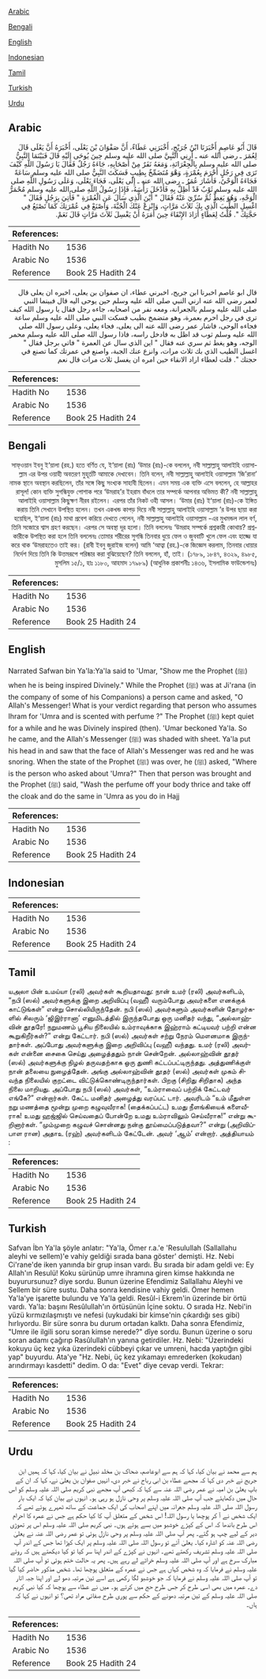 [Arabic](#arabic)

[Bengali](#bengali)

[English](#english)

[Indonesian](#indonesian)

[Tamil](#tamil)

[Turkish](#turkish)

[Urdu](#urdu)

## Arabic


<div dir="rtl" lang="ar" style={{fontSize:'larger',backgroundColor:'#f8f9fa',padding:20}}>
قَالَ أَبُو عَاصِمٍ أَخْبَرَنَا ابْنُ جُرَيْجٍ، أَخْبَرَنِي عَطَاءٌ، أَنَّ صَفْوَانَ بْنَ يَعْلَى، أَخْبَرَهُ أَنَّ يَعْلَى قَالَ لِعُمَرَ ـ رضى الله عنه ـ أَرِنِي النَّبِيَّ صلى الله عليه وسلم حِينَ يُوحَى إِلَيْهِ قَالَ فَبَيْنَمَا النَّبِيُّ صلى الله عليه وسلم بِالْجِعْرَانَةِ، وَمَعَهُ نَفَرٌ مِنْ أَصْحَابِهِ، جَاءَهُ رَجُلٌ فَقَالَ يَا رَسُولَ اللَّهِ كَيْفَ تَرَى فِي رَجُلٍ أَحْرَمَ بِعُمْرَةٍ، وَهْوَ مُتَضَمِّخٌ بِطِيبٍ فَسَكَتَ النَّبِيُّ صلى الله عليه وسلم سَاعَةً فَجَاءَهُ الْوَحْىُ، فَأَشَارَ عُمَرُ ـ رضى الله عنه ـ إِلَى يَعْلَى، فَجَاءَ يَعْلَى، وَعَلَى رَسُولِ اللَّهِ صلى الله عليه وسلم ثَوْبٌ قَدْ أُظِلَّ بِهِ فَأَدْخَلَ رَأْسَهُ، فَإِذَا رَسُولُ اللَّهِ صلى الله عليه وسلم مُحْمَرُّ الْوَجْهِ، وَهُوَ يَغِطُّ ثُمَّ سُرِّيَ عَنْهُ فَقَالَ ‏"‏ أَيْنَ الَّذِي سَأَلَ عَنِ الْعُمْرَةِ ‏"‏ فَأُتِيَ بِرَجُلٍ فَقَالَ ‏"‏ اغْسِلِ الطِّيبَ الَّذِي بِكَ ثَلاَثَ مَرَّاتٍ، وَانْزِعْ عَنْكَ الْجُبَّةَ، وَاصْنَعْ فِي عُمْرَتِكَ كَمَا تَصْنَعُ فِي حَجَّتِكَ ‏"‏‏.‏ قُلْتُ لِعَطَاءٍ أَرَادَ الإِنْقَاءَ حِينَ أَمَرَهُ أَنْ يَغْسِلَ ثَلاَثَ مَرَّاتٍ قَالَ نَعَمْ‏.‏
</div>
<div style={{backgroundColor:'#f8f9fa',padding:20, marginBottom: 10}}><table> <thead> <tr> <th>References:</th> <th></th> </tr> </thead> <tbody><tr><td>Hadith No</td><td>1536</td></tr><tr><td>Arabic No</td><td>1536</td></tr><tr><td>Reference</td><td>Book 25 Hadith 24</td></tr></tbody></table></div>


<div dir="rtl" lang="ar" style={{fontSize:'larger',backgroundColor:'#f8f9fa',padding:20}}>
قال ابو عاصم اخبرنا ابن جريج، اخبرني عطاء، ان صفوان بن يعلى، اخبره ان يعلى قال لعمر رضى الله عنه ارني النبي صلى الله عليه وسلم حين يوحى اليه قال فبينما النبي صلى الله عليه وسلم بالجعرانة، ومعه نفر من اصحابه، جاءه رجل فقال يا رسول الله كيف ترى في رجل احرم بعمرة، وهو متضمخ بطيب فسكت النبي صلى الله عليه وسلم ساعة فجاءه الوحى، فاشار عمر رضى الله عنه الى يعلى، فجاء يعلى، وعلى رسول الله صلى الله عليه وسلم ثوب قد اظل به فادخل راسه، فاذا رسول الله صلى الله عليه وسلم محمر الوجه، وهو يغط ثم سري عنه فقال " اين الذي سال عن العمرة " فاتي برجل فقال " اغسل الطيب الذي بك ثلاث مرات، وانزع عنك الجبة، واصنع في عمرتك كما تصنع في حجتك ". قلت لعطاء اراد الانقاء حين امره ان يغسل ثلاث مرات قال نعم
</div>
<div style={{backgroundColor:'#f8f9fa',padding:20, marginBottom: 10}}><table> <thead> <tr> <th>References:</th> <th></th> </tr> </thead> <tbody><tr><td>Hadith No</td><td>1536</td></tr><tr><td>Arabic No</td><td>1536</td></tr><tr><td>Reference</td><td>Book 25 Hadith 24</td></tr></tbody></table></div>

## Bengali


<div dir="rtl" lang="bn" style={{fontSize:'larger',backgroundColor:'#f8f9fa',padding:20}}>
সাফ্ওয়ান ইবনু ই‘য়ালা (রহ.) হতে বর্ণিত যে, ই‘য়ালা (রাঃ) ‘উমার (রাঃ)-কে বললেন, নবী সাল্লাল্লাহু আলাইহি ওয়াসাল্লাম এর উপর ওয়াহী অবতরণ মুহূর্তটি আমাকে দেখাবেন। তিনি বলেন, নবী সাল্লাল্লাহু আলাইহি ওয়াসাল্লাম ‘জি’রানা’ নামক স্থানে অবস্থান করছিলেন, তাঁর সঙ্গে কিছু সংখ্যক সাহাবী ছিলেন। এমন সময় এক ব্যক্তি এসে বললেন, হে আল্লাহর রাসূল! কোন ব্যক্তি সুগন্ধিযুক্ত পোশাক পরে ‘উমরাহ’র ইহরাম বাঁধলে তার সম্পর্কে আপনার অভিমত কী? নবী সাল্লাল্লাহু আলাইহি ওয়াসাল্লাম কিছুক্ষণ নীরব রইলেন। এরপর তাঁর নিকট ওহী আসল। ‘উমার (রাঃ) ই‘য়ালা (রাঃ)-কে ইঙ্গিত করায় তিনি সেখানে উপস্থিত হলেন। তখন একখন্ড কাপড় দিয়ে নবী সাল্লাল্লাহু আলাইহি ওয়াসাল্লাম ’র উপর ছায়া করা হয়েছিল, ই‘য়ালা (রাঃ) মাথা প্রবেশ করিয়ে দেখতে পেলেন, নবী সাল্লাল্লাহু আলাইহি ওয়াসাল্লাম -এর মুখমন্ডল লাল বর্ণ, তিনি সজোরে শ্বাস গ্রহণ করছেন। এরপর সে অবস্থা দূর হলো। তিনি বললেনঃ ‘উমরাহ সম্পর্কে প্রশ্নকারী কোথায়? প্রশ্নকারীকে উপস্থিত করা হলে তিনি বললেনঃ তোমার শরীরের সুগন্ধি তিনবার ধুয়ে ফেল ও জুববাটি খুলে ফেল এবং হাজ্জে যা করে থাক ‘উমরাহতেও তাই কর। (রাবী ইবনু জুরাইজ বলেন) আমি ‘আত্বা (রহ.)-কে জিজ্ঞেস করলাম, তিনবার ধোয়ার নির্দেশ দিয়ে তিনি কি উত্তমরূপে পরিষ্কার করা বুঝিয়েছেন? তিনি বললেন, হাঁ, তাই। (১৭৮৯, ১৮৪৭, ৪৩২৯, ৪৯৮৫, মুসলিম ১৫/১, হাঃ ১১৮০, আহমাদ ১৭৯৮৯) (আধুনিক প্রকাশনীঃ ১৪৩৬, ইসলামিক ফাউন্ডেশনঃ)
</div>
<div style={{backgroundColor:'#f8f9fa',padding:20, marginBottom: 10}}><table> <thead> <tr> <th>References:</th> <th></th> </tr> </thead> <tbody><tr><td>Hadith No</td><td>1536</td></tr><tr><td>Arabic No</td><td>1536</td></tr><tr><td>Reference</td><td>Book 25 Hadith 24</td></tr></tbody></table></div>

## English


<div dir="ltr" lang="en" style={{fontSize:'larger',backgroundColor:'#f8f9fa',padding:20}}>
Narrated Safwan bin Ya'la:Ya'la said to 'Umar, "Show me the Prophet (ﷺ) when he is being inspired Divinely." While the Prophet (ﷺ) was at Ji'rana (in the company of some of his Companions) a person came and asked, "O Allah's Messenger! What is your verdict regarding that person who assumes Ihram for 'Umra and is scented with perfume ?" The Prophet (ﷺ) kept quiet for a while and he was Divinely inspired (then). 'Umar beckoned Ya'la. So he came, and the Allah's Messenger (ﷺ) was shaded with sheet. Ya'la put his head in and saw that the face of Allah's Messenger was red and he was snoring. When the state of the Prophet (ﷺ) was over, he (ﷺ) asked, "Where is the person who asked about 'Umra?" Then that person was brought and the Prophet (ﷺ) said, "Wash the perfume off your body thrice and take off the cloak and do the same in 'Umra as you do in Hajj
</div>
<div style={{backgroundColor:'#f8f9fa',padding:20, marginBottom: 10}}><table> <thead> <tr> <th>References:</th> <th></th> </tr> </thead> <tbody><tr><td>Hadith No</td><td>1536</td></tr><tr><td>Arabic No</td><td>1536</td></tr><tr><td>Reference</td><td>Book 25 Hadith 24</td></tr></tbody></table></div>

## Indonesian


<div dir="ltr" lang="id" style={{fontSize:'larger',backgroundColor:'#f8f9fa',padding:20}}>

</div>
<div style={{backgroundColor:'#f8f9fa',padding:20, marginBottom: 10}}><table> <thead> <tr> <th>References:</th> <th></th> </tr> </thead> <tbody><tr><td>Hadith No</td><td>1536</td></tr><tr><td>Arabic No</td><td>1536</td></tr><tr><td>Reference</td><td>Book 25 Hadith 24</td></tr></tbody></table></div>

## Tamil


<div dir="ltr" lang="ta" style={{fontSize:'larger',backgroundColor:'#f8f9fa',padding:20}}>
யஅலா பின் உமய்யா (ரலி) அவர்கள் கூறியதாவது: நான் உமர் (ரலி) அவர்களிடம், “நபி (ஸல்) அவர்களுக்கு இறை அறிவிப்பு (வஹீ) வரும்போது அவர்களை எனக்குக் காட்டுங்கள்” என்று சொல்லியிருந்தேன். நபி (ஸல்) அவர்களும் அவர்களின் தோழர்களில் சிலரும் ‘ஜிஇர்ரானா’ எனுமிடத்தில் இருந்தபோது ஒரு மனிதர் வந்து, “அல்லாஹ்வின் தூதரே! நறுமணம் பூசிய நிலையில் உம்ராவுக்காக இஹ்ராம் கட்டியவர் பற்றி என்ன கூறுகிறீர்கள்?” என்று கேட்டார். நபி (ஸல்) அவர்கள் சற்று நேரம் மௌனமாக இருந்தார்கள். அப்போது அவர்களுக்கு இறை அறிவிப்பு (வஹீ) வந்தது. உமர் (ரலி) அவர்கள் என்னை சைகை செய்து அழைத்ததும் நான் சென்றேன். அல்லாஹ்வின் தூதர் (ஸல்) அவர்களுக்கு நிழல் தருவதற்காக ஒரு துணி கட்டப்பட்டிருந்தது. அத்துணிக்குள் நான் தலையை நுழைத்தேன். அங்கு அல்லாஹ்வின் தூதர் (ஸல்) அவர்கள் முகம் சிவந்த நிலையில் குறட்டை விட்டுக்கொண்டிருந்தார்கள். பிறகு (சிறிது சிறிதாக) அந்த நிலை மாறியது. அப்போது நபி (ஸல்) அவர்கள், “உம்ராவைப் பற்றிக் கேட்டவர் எங்கே?” என்றார்கள். கேட்ட மனிதர் அழைத்து வரப்பட் டார். அவரிடம் “உம் மீதுள்ள நறு மணத்தை மூன்று முறை கழுவுவீராக! (தைக்கப்பட்ட) உமது நீளங்கியைக் களைவீராக! உமது ஹஜ்ஜில் செய்வதைப் போன்றே உமது உம்ராவிலும் செய்வீராக!” என்று கூறினார்கள். “மும்முறை கழுவச் சொன்னது நன்கு தூய்மைப்படுத்தவா?” என்று (அறிவிப்பாள ரான) அதாஉ (ரஹ்) அவர்களிடம் கேட்டேன். அவர் ‘ஆம்’ என்றார். அத்தியாயம் :
</div>
<div style={{backgroundColor:'#f8f9fa',padding:20, marginBottom: 10}}><table> <thead> <tr> <th>References:</th> <th></th> </tr> </thead> <tbody><tr><td>Hadith No</td><td>1536</td></tr><tr><td>Arabic No</td><td>1536</td></tr><tr><td>Reference</td><td>Book 25 Hadith 24</td></tr></tbody></table></div>

## Turkish


<div dir="ltr" lang="tr" style={{fontSize:'larger',backgroundColor:'#f8f9fa',padding:20}}>
Safvan İbn Ya'la şöyle anlatır: "Ya'la, Ömer r.a.'e 'Resulullah (Sallallahu aleyhi ve sellem)'e vahiy geldiği sırada bana göster' demişti. Hz. Nebi Ci'rane'de iken yanında bir grup insan vardı. Bu sırada bir adam geldi ve: Ey Allah'ın Resulü! Koku sürünüp umre ihramına giren kimse hakkında ne buyurursunuz? diye sordu. Bunun üzerine Efendimiz Sallallahu Aleyhi ve Sellem bir süre sustu. Daha sonra kendisine vahiy geldi. Ömer hemen Ya'la'ye işarette bulundu ve Ya'la geldi. Resûl-i Ekrem'in üzerinde bir örtü vardı. Ya'la: başını Resûlullah'ın örtüsünün İçine soktu. O sırada Hz. Nebi'in yüzü kırmızılaşmıştı ve nefesi (uykudaki bir kimse'nin çıkardığı ses gibi) hırlıyordu. Bir süre sonra bu durum ortadan kalktı. Daha sonra Efendimiz, "Umre ile ilgili soru soran kimse nerede?" dîye sordu. Bunun üzerine o soru soran adamı çağırıp Rasûlullah'ın yanına getirdiler. Hz. Nebi: "Üzerindeki kokuyu üç kez yıka üzerindeki cübbeyi çıkar ve umreni, hacda yaptığın gibi yap" buyurdu. Ata'ye "Hz. Nebi, üç kez yıkamayı emrederken (kokudan) arındırmayı kasdetti" dedim. O da: "Evet" diye cevap verdi. Tekrar:
</div>
<div style={{backgroundColor:'#f8f9fa',padding:20, marginBottom: 10}}><table> <thead> <tr> <th>References:</th> <th></th> </tr> </thead> <tbody><tr><td>Hadith No</td><td>1536</td></tr><tr><td>Arabic No</td><td>1536</td></tr><tr><td>Reference</td><td>Book 25 Hadith 24</td></tr></tbody></table></div>

## Urdu


<div dir="rtl" lang="ur" style={{fontSize:'larger',backgroundColor:'#f8f9fa',padding:20}}>
ہم سے محمد نے بیان کیا، کہا کہ ہم سے ابوعاصم، ضحاک بن مخلد نبیل نے بیان کیا، کہا کہ ہمیں ابن جریج نے خبر دی کہا کہ مجھے عطاء بن ابی رباح نے خبر دی، انہیں صفوان بن یعلیٰ نے، کہا کہ ان کے باپ یعلیٰ بن امیہ نے عمر رضی اللہ عنہ سے کہا کہ کبھی آپ مجھے نبی کریم صلی اللہ علیہ وسلم کو اس حال میں دکھایئے جب آپ صلی اللہ علیہ وسلم پر وحی نازل ہو رہی ہو۔ انہوں نے بیان کیا کہ ایک بار رسول اللہ صلی اللہ علیہ وسلم جعرانہ میں اپنے اصحاب کی ایک جماعت کے ساتھ ٹھہرے ہوئے تھے کہ ایک شخص نے آ کر پوچھا یا رسول اللہ! اس شخص کے متعلق آپ کا کیا حکم ہے جس نے عمرہ کا احرام اس طرح باندھا کہ اس کے کپڑے خوشبو میں بسے ہوئے ہوں۔ نبی کریم صلی اللہ علیہ وسلم اس پر تھوڑی دیر کے لیے چپ ہو گئے۔ پھر آپ صلی اللہ علیہ وسلم پر وحی نازل ہوئی تو عمر رضی اللہ عنہ نے یعلیٰ رضی اللہ عنہ کو اشارہ کیا۔ یعلیٰ آئے تو رسول اللہ صلی اللہ علیہ وسلم پر ایک کپڑا تھا جس کے اندر آپ صلی اللہ علیہ وسلم تشریف رکھتے تھے۔ انہوں نے کپڑے کے اندر اپنا سر کیا تو کیا دیکھتے ہیں کہ روئے مبارک سرخ ہے اور آپ صلی اللہ علیہ وسلم خراٹے لے رہے ہیں۔ پھر یہ حالت ختم ہوئی تو آپ صلی اللہ علیہ وسلم نے فرمایا کہ وہ شخص کہاں ہے جس نے عمرہ کے متعلق پوچھا تھا۔ شخص مذکور حاضر کیا گیا تو آپ صلی اللہ علیہ وسلم نے فرمایا کہ جو خوشبو لگا رکھی ہے اسے تین مرتبہ دھو لے اور اپنا جبہ اتار دے۔ عمرہ میں بھی اسی طرح کر جس طرح حج میں کرتے ہو۔ میں نے عطاء سے پوچھا کہ کیا نبی کریم صلی اللہ علیہ وسلم کے تین مرتبہ دھونے کے حکم سے پوری طرح صفائی مراد تھی؟ تو انہوں نے کہا کہ ہاں۔
</div>
<div style={{backgroundColor:'#f8f9fa',padding:20, marginBottom: 10}}><table> <thead> <tr> <th>References:</th> <th></th> </tr> </thead> <tbody><tr><td>Hadith No</td><td>1536</td></tr><tr><td>Arabic No</td><td>1536</td></tr><tr><td>Reference</td><td>Book 25 Hadith 24</td></tr></tbody></table></div>